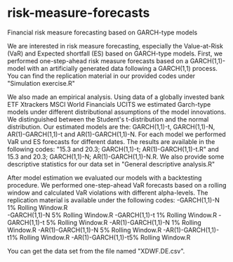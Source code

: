 # risk-measure-forecasts
Financial risk measure forecasting based on GARCH-type models

We are interested in risk measure forecasting, especially the Value-at-Risk (VaR) and Expected shortfall (ES) based on GARCH-type models.
First, we performed one-step-ahead risk measure forecasts based on a GARCH(1,1)-model with an artificially generated data following a GARCH(1,1) process. 
You can find the replication material in our provided codes under "Simulation exercise.R"

We also made an empirical analysis. Using data of a globally invested bank ETF Xtrackers MSCI World
Financials UCITS we estimated Garch-type models under different distributional assumptions of the model innovations.
We distinguished between the Student's t-distribution and the normal distribution.
Our estimated models are the:
GARCH(1,1)-t, GARCH(1,1)-N, AR(1)-GARCH(1,1)-t and AR(1)-GARCH(1,1)-N.
For each model we performed VaR und ES forecasts for different dates. 
The results are available in the following codes: "15.3 and 20.3; GARCH(1,1)-t; AR(1)-GARCH(1,1)-t.R" and 15.3 and 20.3; GARCH(1,1)-N; AR(1)-GARCH(1,1)-N.R.
We also provide some descriptive statistics for our data set in "General descriptive analysis.R"

After model estimation we evaluated our models with a backtesting procedure. We performed one-step-ahead VaR forecasts based on a rolling window and calculated VaR violations
with different alpha-levels.
The replication material is available under the following codes:
-GARCH(1,1)-N 1% Rolling Window.R  
-GARCH(1,1)-N 5% Rolling Window.R
-GARCH(1,1)-t 1% Rolling Window.R
-GARCH(1,1)-t 5% Rolling Window.R
-AR(1)-GARCH(1,1)-N 1% Rolling Window.R
-AR(1)-GARCH(1,1)-N 5% Rolling Window.R
-AR(1)-GARCH(1,1)-t1% Rolling Window.R
-AR(1)-GARCH(1,1)-t5% Rolling Window.R

You can get the data set from the file named "XDWF.DE.csv".
